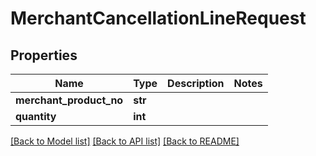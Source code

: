 # MerchantCancellationLineRequest

## Properties
Name | Type | Description | Notes
------------ | ------------- | ------------- | -------------
**merchant_product_no** | **str** |  | 
**quantity** | **int** |  | 

[[Back to Model list]](../README.md#documentation-for-models) [[Back to API list]](../README.md#documentation-for-api-endpoints) [[Back to README]](../README.md)


